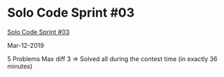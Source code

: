 # Solo Code Sprint #03

[Solo Code Sprint #03](https://a2oj.com/standings?ID=39095)

Mar-12-2019

5 Problems Max diff 3 => Solved all during the contest time (in exactly 36 minutes)
